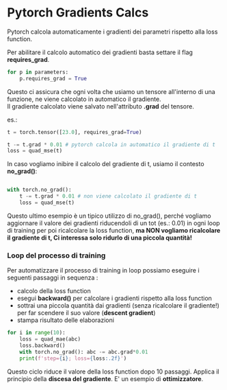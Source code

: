 # Pytorch Gradients Calcs

Pytorch calcola automaticamente i gradienti dei parametri rispetto alla loss function.  

Per abilitare il calcolo automatico dei gradienti basta settare il flag **requires_grad**.  
```py
for p in parameters:
    p.requires_grad = True

```

Questo ci assicura che ogni volta che usiamo un tensore all'interno di una funzione, ne viene calcolato in automatico il gradiente.   
Il gradiente calcolato viene salvato nell'attributo **.grad** del tensore.  

es.:

```py
t = torch.tensor([23.0], requires_grad=True)

t -= t.grad * 0.01 # pytorch calcola in automatico il gradiente di t
loss = quad_mse(t)
```

In caso vogliamo inibire il calcolo del gradiente di t, usiamo il contesto **no_grad()**:  
```py

with torch.no_grad():
    t -= t.grad * 0.01 # non viene calcolato il gradiente di t
    loss = quad_mse(t) 
```  

Questo ultimo esempio è un tipico utilizzo di no_grad(), perché  vogliamo aggiornare il valore dei gradienti riducendoli di un tot (es.: 0.01) in ogni loop di training per poi ricalcolare la loss function, **ma NON vogliamo ricalcolare il gradiente di t, Ci interessa solo ridurlo di una piccola quantità!**  

### Loop del processo di training
Per automatizzare il processo di training in loop possiamo eseguire i seguenti passaggi in sequenza :    
* calcolo della loss function  
* esegui **backward()** per calcolare i gradienti rispetto alla loss function
* sottrai una piccola quantità dai gradienti (senza ricalcolare il gradiente!) per far scendere il suo valore (**descent gradient**)
* stampa risultato delle elaborazioni  
```py
for i in range(10):
    loss = quad_mae(abc)
    loss.backward()
    with torch.no_grad(): abc -= abc.grad*0.01
    print(f'step={i}; loss={loss:.2f}')
```

Questo ciclo riduce il valore della loss function dopo 10 passaggi. Applica il principio della **discesa del gradiente**.  E' un esempio di **ottimizzatore**.  